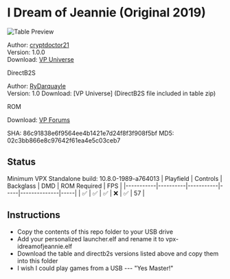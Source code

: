 # I Dream of Jeannie (Original 2019)

![Table Preview](https://vpuniverse.com/screenshots/monthly_2019_03/552127063_IDreamofJeannie(Original2019)CryptDoctor21Xenonphfullscreen.PNG.2e1ff0135bfdaa0fbce950f3989e4496.PNG)

Author: [cryptdoctor21](https://vpuniverse.com/profile/12711-cryptdoctor21/)  
Version: 1.0.0  
Download: [VP Universe](https://vpuniverse.com/files/file/5521-i-dream-of-jeannie-pinball-vpx/)

DirectB2S

Author: [RyDarquayle](https://www.vpforums.org/index.php?showuser=51255)  
Version: 1.0 
Download: [VP Universe] (DirectB2S file included in table zip)

ROM

Download: [VP Forums](https://pinballnirvana.com/forums/resources/genie.1863/)

SHA: 86c91838e6f9564ee4b1421e7d24f8f3f908f5bf
MD5: 02c3bb866e8c97642f61ea4e5c03ceb7

## Status 

Minimum VPX Standalone build: 10.8.0-1989-a764013
| Playfield | Controls | Backglass | DMD | ROM Required | FPS | 
|-----------|----------|-----------|-----|--------------|-----|
| :white_check_mark: | :white_check_mark: | :white_check_mark: | :x: | :white_check_mark: | 57 |

## Instructions

- Copy the contents of this repo folder to your USB drive
- Add your personalized launcher.elf and rename it to vpx-idreamofjeannie.elf
- Download the table and directb2s versions listed above and copy them into this folder
- I wish I could play games from a USB --- "Yes Master!"